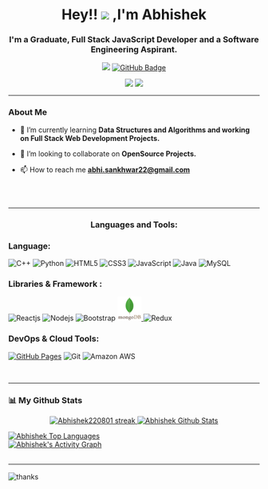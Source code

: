 ### <!-- <a href="#"><img width="100%" height="auto" src="https://i.imgur.com/iXuL1HG.png" height="175px"/></a> -->

<h1 align="center">Hey!! <img src="https://raw.githubusercontent.com/MartinHeinz/MartinHeinz/master/wave.gif" width="30px"> ,I'm Abhishek</h1>
<h3 align="center">I'm a Graduate, Full Stack JavaScript Developer and a Software Engineering Aspirant.</h3>

<p align="center">
 <img src="https://komarev.com/ghpvc/?username=Abhishek220801">
</a>
<a href="https://github.com/Abhishek220801?tab=followers"><img src="https://img.shields.io/github/followers/Abhishek220801?label=Followers&style=social" alt="GitHub Badge"></a>
</p>
<p align="center">
<a href="https://www.linkedin.com/in/abhishek-sankhwar" target="blank"><img src="https://img.shields.io/badge/LinkedIn-0077B5?style=for-the-badge&logo=linkedin&logoColor=white"/></a>
<a href="mailto:abhi.sankhwar22@gmail.com" target="blank"><img src="https://img.shields.io/badge/Gmail-D14836?style=for-the-badge&logo=gmail&logoColor=white"/></a>
</p>
<hr>

<h3> About Me</h3>

- 🌱 I’m currently learning **Data Structures and Algorithms and working on Full Stack Web Development Projects.**

- 👯 I’m looking to collaborate on **OpenSource Projects.**

- 📫 How to reach me **abhi.sankhwar22@gmail.com**
<br>
<br>
<hr>

<h3 align="center">Languages and Tools:</h3>

<h3> Language:</h3>

![C++](![image](https://github.com/Abhishek220801/Abhishek220801/assets/90861021/7864d0cd-afc8-42ab-af6f-ac8a42e76cae)
)
![Python](https://img.icons8.com/color/48/000000/python.png)
![HTML5](https://img.icons8.com/color/48/000000/html-5.png)
![CSS3](https://img.icons8.com/color/48/000000/css3.png)
![JavaScript](https://img.icons8.com/color/48/000000/javascript.png)
![Java]((https://icons8.com/icon/103144/java))
![MySQL](https://img.icons8.com/fluent/50/000000/mysql-logo.png)
<h3> Libraries & Framework :</h3>

![Reactjs](https://img.icons8.com/color/48/000000/react-native.png)
![Nodejs](https://img.icons8.com/color/48/000000/nodejs.png) 
![Bootstrap](https://img.icons8.com/color/48/000000/bootstrap.png)
<a href="https://www.mongodb.com/" target="_blank"> <img src="https://raw.githubusercontent.com/devicons/devicon/master/icons/mongodb/mongodb-original-wordmark.svg" alt="mongodb" width="48" height="48"/> </a> 
![Redux](https://img.icons8.com/color/48/000000/redux.png)

<h3> DevOps & Cloud Tools:</h3>

<a href="#"><img alt="GitHub Pages" src="https://img.icons8.com/material-outlined/48/000000/github.png"/></a>
![Git](https://img.icons8.com/color/48/000000/git.png)
![Amazon AWS](https://img.shields.io/badge/Amazon%20AWS-232F3E?style=flat-square&logo=amazon-aws)
</p>

<!-- [![React Badge](https://img.shields.io/badge/-React-61DBFB?style=for-the-badge&labelColor=black&logo=react&logoColor=61DBFB)](#)  [![Javascript Badge](https://img.shields.io/badge/-Javascript-F0DB4F?style=for-the-badge&labelColor=black&logo=javascript&logoColor=F0DB4F)](#) [![Typescript Badge](https://img.shields.io/badge/-Typescript-007acc?style=for-the-badge&labelColor=black&logo=typescript&logoColor=007acc)](#) [![Nodejs Badge](https://img.shields.io/badge/-Nodejs-3C873A?style=for-the-badge&labelColor=black&logo=node.js&logoColor=3C873A)](#) [![GraphQL Badge](https://img.shields.io/badge/-GraphQl-e535ab?style=for-the-badge&labelColor=black&logo=node.js&logoColor=e535ab)](#) -->
<br/>
<hr>

<h3> 📊 My Github Stats </h3>
<p align="center">
    <a href="https://github.com/Abhishek220801/github-readme-streak-stats">
        <img width="48%" title="🔥 Get streak stats for your profile at git.io/streak-stats" alt="Abhishek220801 streak" src="https://github-readme-streak-stats.herokuapp.com/?user=Abhishek220801&theme=black-ice&hide_border=true&stroke=0000&background=060A0CD0"/>
    </a>
     <a href="https://github.com/Abhishek220801/github-readme-stats"><img width="48%"  alt="Abhishek Github Stats" src="https://github-readme-stats.vercel.app/api?username=Abhishek220801&show_icons=true&count_private=true&theme=react&hide_border=true&bg_color=0D1117" /></a>
</p>
  <a href="https://github.com/Abhishek220801/github-readme-stats"><img alt="Abhishek Top Languages" src="https://github-readme-stats.vercel.app/api/top-langs/?username=Abhishek220801&langs_count=8&count_private=true&layout=compact&theme=react&hide_border=true&bg_color=0D1117" /></a>
<br/>
<a href="https://github.com/Abhishek220801/github-readme-activity-graph"><img alt="Abhishek's Activity Graph" src="https://activity-graph.herokuapp.com/graph?username=Abhishek220801&bg_color=0D1117&color=5BCDEC&line=5BCDEC&point=FFFFFF&hide_border=true" /></a>

<br/>
<br/>
<hr>
<img align='center'  height="70" alt="thanks" width="100%" src="https://github.com/Abhishek220801/Abhishek220801/blob/main/marque.svg"/> 




